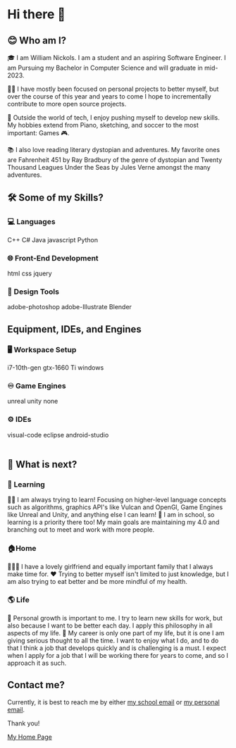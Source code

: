 # Hi there 👋 
## 😊 Who am I?

🎓 I am William Nickols. I am a student and an aspiring Software Engineer. I am Pursuing my Bachelor in Computer Science and will graduate in mid-2023.

👨‍💻 I have mostly been focused on personal projects to better myself, but over the course of this year and years to come I hope to incrementally contribute to more open source projects. 

🎹 Outside the world of tech, I enjoy pushing myself to develop new skills. My hobbies extend from Piano, sketching, and soccer to the most important: Games 🎮.

📚 I also love reading literary dystopian and adventures. My favorite ones are Fahrenheit 451 by Ray Bradbury of the genre of dystopian and Twenty Thousand Leagues Under the Seas by Jules Verne amongst the many adventures.
<br />

## 🛠️ Some of my Skills?
### 💻 Languages
C++ C# Java javascript Python

### 🌐 Front-End Development
html css jquery

### 🎨 Design Tools
adobe-photoshop adobe-Illustrate Blender
<br />

## Equipment, IDEs, and Engines
### 🖥️ Workspace Setup
i7-10th-gen gtx-1660 Ti windows
### ♾️ Game Engines
unreal unity none
### ⚙️ IDEs
visual-code eclipse android-studio
<br />
<br />
## 🚪 What is next?
### 📖 Learning 
🧑‍💻 I am always trying to learn! Focusing on higher-level language concepts such as algorithms, graphics API's like Vulcan and OpenGl,
Game Engines like Unreal and Unity, and anything else I can learn!
🏫 I am in school, so learning is a priority there too! My main goals are maintaining my 4.0 and branching out to meet and work with more people. 
### 🏠Home
👨‍👩‍👧 I have a lovely girlfriend and equally important family that I always make time for. 
❤️ Trying to better myself isn't limited to just knowledge, but I am also trying to eat better and be more mindful of my health. 
### 🌎 Life 
🌱 Personal growth is important to me. I try to learn new skills for work, but also because I want to be better each day. I apply 
this philosophy in all aspects of my life.
👔 My career is only one part of my life, but it is one I am giving serious thought to all the time. I want to enjoy what I do, and 
to do that I think a job that develops quickly and is challenging is a must. I expect when I apply for a job that I will be working 
there for years to come, and so I approach it as such. 
<br />

## Contact me?
Currently, it is best to reach me by either
[my school email](wanickols@ualr.edu) or [my personal email](andrewnickols50@gmail.com).

Thank you!

[My Home Page](https://github.com/wanickols01)
<br />
<br />

